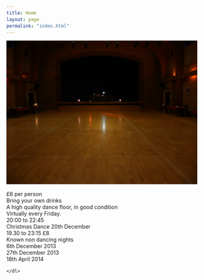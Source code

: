 ```yaml
---
title: Home
layout: page
permalink: "index.html"
---
```


<img width="500" src="images/dancefloor.jpg"/>

<article class="grid_3"><dl>
	<dl><dt>£6 per person</dt>
	<dt>Bring your own drinks</dt>
	<dt class="marginT15">A high quality dance floor, in good condition</dt>
	<dt class="heading-text">Virtually every Friday.</dt>
	<dt>20:00 to 22:45</dt>
	<dt>Christmas Dance 20th December</dt>
	<dt>19.30 to 23:15      £8</dt>
	<dt class="heading-text non-dancing">Known non dancing nights</dt>
	<dt>6th December 2013</dt>
	<dt>27th December 2013</dt>
	<dt>18th April 2014</dt></dl>
	

	</dl>
</article>
